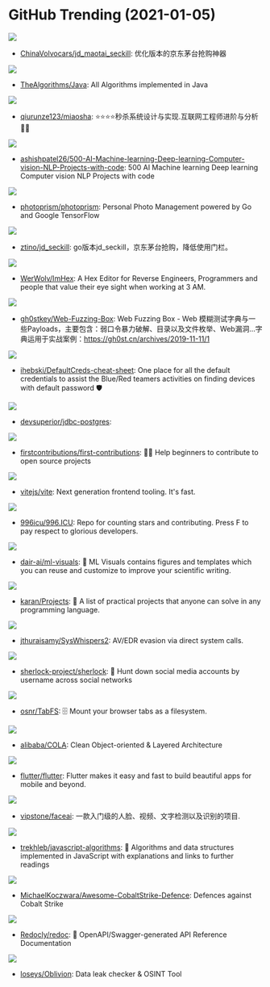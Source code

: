 # GitHub Trending (2021-01-05)

![](https://img.shields.io/badge/Python-New%201-green?style=flat-square&logo=appveyor)
- [ChinaVolvocars/jd_maotai_seckill](https://github.com/ChinaVolvocars/jd_maotai_seckill): 优化版本的京东茅台抢购神器

![](https://img.shields.io/badge/Java-New%2080-green?style=flat-square&logo=appveyor)
- [TheAlgorithms/Java](https://github.com/TheAlgorithms/Java): All Algorithms implemented in Java

![](https://img.shields.io/badge/Java-New%20117-green?style=flat-square&logo=appveyor)
- [qiurunze123/miaosha](https://github.com/qiurunze123/miaosha): ⭐⭐⭐⭐秒杀系统设计与实现.互联网工程师进阶与分析🙋🐓

![](https://img.shields.io/badge/none-New%20223-green?style=flat-square&logo=appveyor)
- [ashishpatel26/500-AI-Machine-learning-Deep-learning-Computer-vision-NLP-Projects-with-code](https://github.com/ashishpatel26/500-AI-Machine-learning-Deep-learning-Computer-vision-NLP-Projects-with-code): 500 AI Machine learning Deep learning Computer vision NLP Projects with code

![](https://img.shields.io/badge/Go-New%20307-green?style=flat-square&logo=appveyor)
- [photoprism/photoprism](https://github.com/photoprism/photoprism): Personal Photo Management powered by Go and Google TensorFlow

![](https://img.shields.io/badge/Go-New%2078-green?style=flat-square&logo=appveyor)
- [ztino/jd_seckill](https://github.com/ztino/jd_seckill): go版本jd_seckill，京东茅台抢购，降低使用门栏。

![](https://img.shields.io/badge/C%2B%2B-New%20350-green?style=flat-square&logo=appveyor)
- [WerWolv/ImHex](https://github.com/WerWolv/ImHex): A Hex Editor for Reverse Engineers, Programmers and people that value their eye sight when working at 3 AM.

![](https://img.shields.io/badge/HTML-New%2080-green?style=flat-square&logo=appveyor)
- [gh0stkey/Web-Fuzzing-Box](https://github.com/gh0stkey/Web-Fuzzing-Box): Web Fuzzing Box - Web 模糊测试字典与一些Payloads，主要包含：弱口令暴力破解、目录以及文件枚举、Web漏洞...字典运用于实战案例：https://gh0st.cn/archives/2019-11-11/1

![](https://img.shields.io/badge/Jupyter%20Notebook-New%2097-green?style=flat-square&logo=appveyor)
- [ihebski/DefaultCreds-cheat-sheet](https://github.com/ihebski/DefaultCreds-cheat-sheet): One place for all the default credentials to assist the Blue/Red teamers activities on finding devices with default password 🛡️

![](https://img.shields.io/badge/Java-New%2011-green?style=flat-square&logo=appveyor)
- [devsuperior/jdbc-postgres](https://github.com/devsuperior/jdbc-postgres): 

![](https://img.shields.io/badge/none-New%20319-green?style=flat-square&logo=appveyor)
- [firstcontributions/first-contributions](https://github.com/firstcontributions/first-contributions): 🚀✨ Help beginners to contribute to open source projects

![](https://img.shields.io/badge/TypeScript-New%20109-green?style=flat-square&logo=appveyor)
- [vitejs/vite](https://github.com/vitejs/vite): Next generation frontend tooling. It's fast.

![](https://img.shields.io/badge/Rust-New%20291-green?style=flat-square&logo=appveyor)
- [996icu/996.ICU](https://github.com/996icu/996.ICU): Repo for counting stars and contributing. Press F to pay respect to glorious developers.

![](https://img.shields.io/badge/none-New%20273-green?style=flat-square&logo=appveyor)
- [dair-ai/ml-visuals](https://github.com/dair-ai/ml-visuals): 🎨 ML Visuals contains figures and templates which you can reuse and customize to improve your scientific writing.

![](https://img.shields.io/badge/none-New%2027-green?style=flat-square&logo=appveyor)
- [karan/Projects](https://github.com/karan/Projects): 📃 A list of practical projects that anyone can solve in any programming language.

![](https://img.shields.io/badge/Assembly-New%2050-green?style=flat-square&logo=appveyor)
- [jthuraisamy/SysWhispers2](https://github.com/jthuraisamy/SysWhispers2): AV/EDR evasion via direct system calls.

![](https://img.shields.io/badge/Python-New%20274-green?style=flat-square&logo=appveyor)
- [sherlock-project/sherlock](https://github.com/sherlock-project/sherlock): 🔎 Hunt down social media accounts by username across social networks

![](https://img.shields.io/badge/JavaScript-New%20514-green?style=flat-square&logo=appveyor)
- [osnr/TabFS](https://github.com/osnr/TabFS): 🗄 Mount your browser tabs as a filesystem.

![](https://img.shields.io/badge/Java-New%2049-green?style=flat-square&logo=appveyor)
- [alibaba/COLA](https://github.com/alibaba/COLA): Clean Object-oriented & Layered Architecture

![](https://img.shields.io/badge/Dart-New%2058-green?style=flat-square&logo=appveyor)
- [flutter/flutter](https://github.com/flutter/flutter): Flutter makes it easy and fast to build beautiful apps for mobile and beyond.

![](https://img.shields.io/badge/Python-New%2055-green?style=flat-square&logo=appveyor)
- [vipstone/faceai](https://github.com/vipstone/faceai): 一款入门级的人脸、视频、文字检测以及识别的项目.

![](https://img.shields.io/badge/JavaScript-New%20280-green?style=flat-square&logo=appveyor)
- [trekhleb/javascript-algorithms](https://github.com/trekhleb/javascript-algorithms): 📝 Algorithms and data structures implemented in JavaScript with explanations and links to further readings

![](https://img.shields.io/badge/none-New%2055-green?style=flat-square&logo=appveyor)
- [MichaelKoczwara/Awesome-CobaltStrike-Defence](https://github.com/MichaelKoczwara/Awesome-CobaltStrike-Defence): Defences against Cobalt Strike

![](https://img.shields.io/badge/TypeScript-New%2017-green?style=flat-square&logo=appveyor)
- [Redocly/redoc](https://github.com/Redocly/redoc): 📘 OpenAPI/Swagger-generated API Reference Documentation

![](https://img.shields.io/badge/Python-New%2015-green?style=flat-square&logo=appveyor)
- [loseys/Oblivion](https://github.com/loseys/Oblivion): Data leak checker & OSINT Tool

